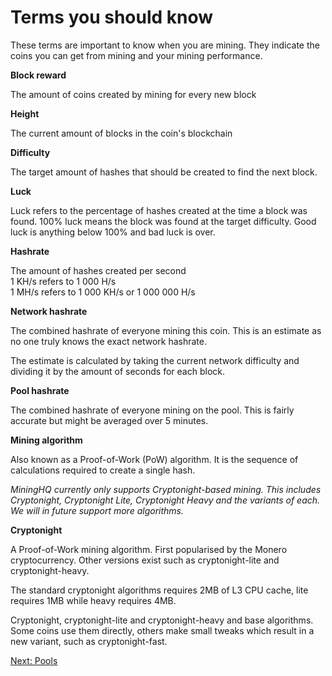 # Terms you should know

These terms are important to know when you are mining. They indicate the
coins you can get from mining and your mining performance.

**Block reward**

The amount of coins created by mining for every new block

**Height**

The current amount of blocks in the coin's blockchain

**Difficulty**

The target amount of hashes that should be created to find the next block.

**Luck**

Luck refers to the percentage of hashes created at the time a block was found.
100% luck means the block was found at the target difficulty. Good luck is anything
below 100% and bad luck is over.

**Hashrate**

The amount of hashes created per second<br />
1 KH/s refers to 1 000 H/s<br />
1 MH/s refers to 1 000 KH/s or 1 000 000 H/s<br />

**Network hashrate**

The combined hashrate of everyone mining this coin. This is an estimate as
no one truly knows the exact network hashrate.

The estimate is calculated by taking the current network difficulty and
dividing it by the amount of seconds for each block.

**Pool hashrate**

The combined hashrate of everyone mining on the pool. This is fairly
accurate but might be averaged over 5 minutes.

**Mining algorithm**

Also known as a Proof-of-Work (PoW) algorithm. It is the sequence of calculations
required to create a single hash.

*MiningHQ currently only supports Cryptonight-based mining. This includes Cryptonight, Cryptonight Lite, Cryptonight Heavy and the variants of each. We will in future support more algorithms.*

**Cryptonight**

A Proof-of-Work mining algorithm. First popularised by the Monero cryptocurrency.
Other versions exist such as cryptonight-lite and cryptonight-heavy.

The standard cryptonight algorithms requires 2MB of L3 CPU cache, lite requires 1MB
while heavy requires 4MB.

Cryptonight, cryptonight-lite and cryptonight-heavy and base algorithms. Some coins
use them directly, others make small tweaks which result in a new variant, such
as cryptonight-fast.

<a href="/bootcamp/mining-pools" class="btn btn-info">Next: Pools <i class="fa fa-fw fa-chevron-right"></i></a>
